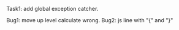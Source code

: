 Task1: add global exception catcher.

Bug1: move up level calculate wrong.
Bug2: js line with "{" and "}"